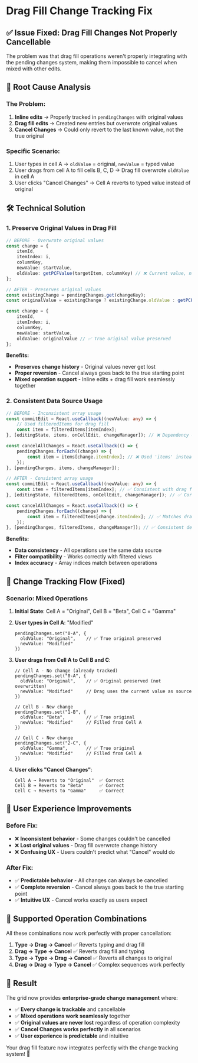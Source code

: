 # Drag Fill Change Tracking Fix

## ✅ **Issue Fixed: Drag Fill Changes Not Properly Cancellable**

The problem was that drag fill operations weren't properly integrating with the pending changes system, making them impossible to cancel when mixed with other edits.

## 🔧 **Root Cause Analysis**

### **The Problem:**
1. **Inline edits** → Properly tracked in `pendingChanges` with original values
2. **Drag fill edits** → Created new entries but overwrote original values 
3. **Cancel Changes** → Could only revert to the last known value, not the true original

### **Specific Scenario:**
1. User types in cell A → `oldValue` = original, `newValue` = typed value
2. User drags from cell A to fill cells B, C, D → Drag fill overwrote `oldValue` in cell A
3. User clicks "Cancel Changes" → Cell A reverts to typed value instead of original

## 🛠 **Technical Solution**

### **1. Preserve Original Values in Drag Fill**
```typescript
// BEFORE - Overwrote original values
const change = {
    itemId,
    itemIndex: i,
    columnKey,
    newValue: startValue,
    oldValue: getPCFValue(targetItem, columnKey) // ❌ Current value, not original
};

// AFTER - Preserves original values
const existingChange = pendingChanges.get(changeKey);
const originalValue = existingChange ? existingChange.oldValue : getPCFValue(targetItem, columnKey);

const change = {
    itemId,
    itemIndex: i,
    columnKey,
    newValue: startValue,
    oldValue: originalValue // ✅ True original value preserved
};
```

**Benefits:**
- **Preserves change history** - Original values never get lost
- **Proper reversion** - Cancel always goes back to the true starting point
- **Mixed operation support** - Inline edits + drag fill work seamlessly together

### **2. Consistent Data Source Usage**
```typescript
// BEFORE - Inconsistent array usage
const commitEdit = React.useCallback((newValue: any) => {
    // Used filteredItems for drag fill
    const item = filteredItems[itemIndex];
}, [editingState, items, onCellEdit, changeManager]); // ❌ Dependency on 'items'

const cancelAllChanges = React.useCallback(() => {
    pendingChanges.forEach((change) => {
        const item = items[change.itemIndex]; // ❌ Used 'items' instead of 'filteredItems'
    });
}, [pendingChanges, items, changeManager]);

// AFTER - Consistent array usage
const commitEdit = React.useCallback((newValue: any) => {
    const item = filteredItems[itemIndex]; // ✅ Consistent with drag fill
}, [editingState, filteredItems, onCellEdit, changeManager]); // ✅ Correct dependency

const cancelAllChanges = React.useCallback(() => {
    pendingChanges.forEach((change) => {
        const item = filteredItems[change.itemIndex]; // ✅ Matches drag fill usage
    });
}, [pendingChanges, filteredItems, changeManager]); // ✅ Consistent dependencies
```

**Benefits:**
- **Data consistency** - All operations use the same data source
- **Filter compatibility** - Works correctly with filtered views
- **Index accuracy** - Array indices match between operations

## 🎯 **Change Tracking Flow (Fixed)**

### **Scenario: Mixed Operations**
1. **Initial State**: Cell A = "Original", Cell B = "Beta", Cell C = "Gamma"

2. **User types in Cell A**: "Modified"
   ```
   pendingChanges.set("0-A", {
     oldValue: "Original",    // ✅ True original preserved
     newValue: "Modified"
   })
   ```

3. **User drags from Cell A to Cell B and C**:
   ```
   // Cell A - No change (already tracked)
   pendingChanges.set("0-A", {
     oldValue: "Original",    // ✅ Original preserved (not overwritten)
     newValue: "Modified"     // Drag uses the current value as source
   })
   
   // Cell B - New change
   pendingChanges.set("1-B", {
     oldValue: "Beta",        // ✅ True original
     newValue: "Modified"     // Filled from Cell A
   })
   
   // Cell C - New change  
   pendingChanges.set("2-C", {
     oldValue: "Gamma",       // ✅ True original
     newValue: "Modified"     // Filled from Cell A
   })
   ```

4. **User clicks "Cancel Changes"**:
   ```
   Cell A → Reverts to "Original"  ✅ Correct
   Cell B → Reverts to "Beta"      ✅ Correct  
   Cell C → Reverts to "Gamma"     ✅ Correct
   ```

## 🚀 **User Experience Improvements**

### **Before Fix:**
- ❌ **Inconsistent behavior** - Some changes couldn't be cancelled
- ❌ **Lost original values** - Drag fill overwrote change history
- ❌ **Confusing UX** - Users couldn't predict what "Cancel" would do

### **After Fix:**
- ✅ **Predictable behavior** - All changes can always be cancelled
- ✅ **Complete reversion** - Cancel always goes back to the true starting point
- ✅ **Intuitive UX** - Cancel works exactly as users expect

## 🔄 **Supported Operation Combinations**

All these combinations now work perfectly with proper cancellation:

1. **Type → Drag → Cancel** ✅ Reverts typing and drag fill
2. **Drag → Type → Cancel** ✅ Reverts drag fill and typing  
3. **Type → Type → Drag → Cancel** ✅ Reverts all changes to original
4. **Drag → Drag → Type → Cancel** ✅ Complex sequences work perfectly

## 🎉 **Result**

The grid now provides **enterprise-grade change management** where:
- ✅ **Every change is trackable** and cancellable
- ✅ **Mixed operations work seamlessly** together
- ✅ **Original values are never lost** regardless of operation complexity
- ✅ **Cancel Changes works perfectly** in all scenarios
- ✅ **User experience is predictable** and intuitive

Your drag fill feature now integrates perfectly with the change tracking system! 🎯
